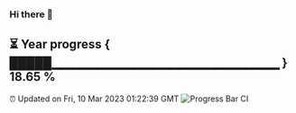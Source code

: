 ### Hi there 👋
⏳ Year progress { █████▁▁▁▁▁▁▁▁▁▁▁▁▁▁▁▁▁▁▁▁▁▁▁▁▁ } 18.65 %
---
⏰ Updated on Fri, 10 Mar 2023 01:22:39 GMT
![Progress Bar CI](https://github.com/liununu/liununu/workflows/Progress%20Bar%20CI/badge.svg)
